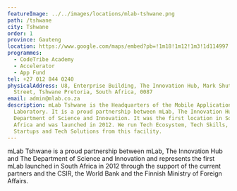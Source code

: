 ```yaml
---
featureImage: ../../images/locations/mlab-tshwane.png
path: /tshwane
city: Tshwane
order: 1
province: Gauteng
location: https://www.google.com/maps/embed?pb=!1m18!1m12!1m3!1d114997.20989146426!2d28.197091369370757!3d-25.748662148943744!2m3!1f0!2f0!3f0!3m2!1i1024!2i768!4f13.1!3m3!1m2!1s0x1e9560451d408f9d%3A0xb180e978338dcefd!2smLab%20Southern%20Africa!5e0!3m2!1sen!2sza!4v1620139798484!5m2!1sen!2sza
programmes:
  - CodeTribe Academy
  - Accelerator
  - App Fund
tel: +27 012 844 0240
physicalAddress: U8, Enterprise Building, The Innovation Hub, Mark Shuttleworth
  Street, Tshwane Pretoria, South Africa, 0087
email: admin@mlab.co.za
description: mLab Tshwane is the Headquarters of the Mobile Applications
  Laboratory. It is a proud partnership between mLab, The Innovation Hub and The
  Department of Science and Innovation. It was the first location in South
  Africa and was launched in 2012. We run Tech Ecosystem, Tech Skills, Tech
  Startups and Tech Solutions from this facility.
---
```


mLab Tshwane is a proud partnership between mLab, The Innovation Hub and The Department of Science and Innovation and represents the first mLab launched in South Africa in 2012 through the support of the current partners and the CSIR, the World Bank and the Finnish Ministry of Foreign Affairs.